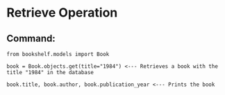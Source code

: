 # Retrieve Operation

## Command:
```
from bookshelf.models import Book

book = Book.objects.get(title="1984") <--- Retrieves a book with the title "1984" in the database

book.title, book.author, book.publication_year <--- Prints the book
